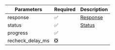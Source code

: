 | Parameters       	| Required           	            | Description             	                        |
|------------------	|--------------------	            |-------------------------	                        |
| response         	| :white_check_mark: 	            | [Response](Response.md) 	                        |
| status           	| :white_check_mark: 	            | [Status](FileUploadStatusResponse_Status.md)     	|
| progress         	| :white_check_mark: 	            |                         	                        |
| recheck_delay_ms 	| :negative_squared_cross_mark: 	|                         	                        |
